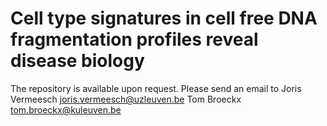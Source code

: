 # Cell type signatures in cell free DNA fragmentation profiles reveal disease biology

The repository is available upon request.
Please send an email to 
  Joris Vermeesch <joris.vermeesch@uzleuven.be>
  Tom Broeckx <tom.broeckx@kuleuven.be>
